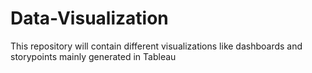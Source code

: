 # Data-Visualization
This repository will contain different visualizations like dashboards and storypoints mainly generated in Tableau
